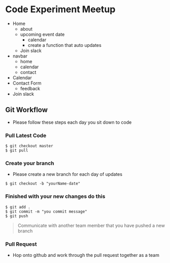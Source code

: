 # Code Experiment Meetup

- Home
  - about
  - upcoming event date
    - calendar
    - create a function that auto updates
  - Join slack
- navbar
  - home
  - calendar
  - contact
- Calendar
- Contact Form
  - feedback
- Join slack

## Git Workflow

- Please follow these steps each day you sit down to code

### Pull Latest Code

```
$ git checkout master
$ git pull
```

### Create your branch

- Please create a new branch for each day of updates

```
$ git checkout -b "yourName-date"
```

### Finished with your new changes do this

```
$ git add .
$ git commit -m "you commit message"
$ git push
```

> Communicate with another team member that you have pushed a new branch

### Pull Request

- Hop onto github and work through the pull request together as a team